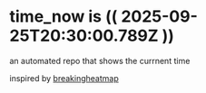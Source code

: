 # time_now is (( 2025-09-25T20:30:00.789Z ))

an automated repo that shows the currnent time

inspired by [breakingheatmap](https://github.com/breakingheatmap/breakingheatmap)